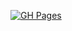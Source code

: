 [![GH Pages](https://github.com/fahadiqbal1/fahadiqbal1.github.io/actions/workflows/hugo.yaml/badge.svg)](https://github.com/fahadiqbal1/fahadiqbal1.github.io/actions/workflows/hugo.yaml)